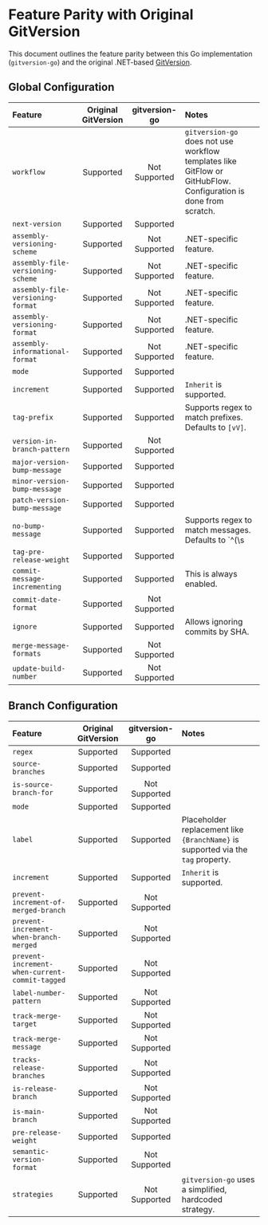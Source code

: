 # Feature Parity with Original GitVersion

This document outlines the feature parity between this Go implementation (`gitversion-go`) and the original .NET-based [GitVersion](https://gitversion.net/).

## Global Configuration

| Feature | Original GitVersion | gitversion-go | Notes |
| :--- | :---: | :---: | :--- |
| `workflow` | Supported | Not Supported | `gitversion-go` does not use workflow templates like GitFlow or GitHubFlow. Configuration is done from scratch. |
| `next-version` | Supported | Supported |  |
| `assembly-versioning-scheme` | Supported | Not Supported | .NET-specific feature. |
| `assembly-file-versioning-scheme` | Supported | Not Supported | .NET-specific feature. |
| `assembly-file-versioning-format` | Supported | Not Supported | .NET-specific feature. |
| `assembly-versioning-format` | Supported | Not Supported | .NET-specific feature. |
| `assembly-informational-format` | Supported | Not Supported | .NET-specific feature. |
| `mode` | Supported | Supported |  |
| `increment` | Supported | Supported | `Inherit` is supported. |
| `tag-prefix` | Supported | Supported | Supports regex to match prefixes. Defaults to `[vV]`. |
| `version-in-branch-pattern` | Supported | Not Supported |  |
| `major-version-bump-message` | Supported | Supported |  |
| `minor-version-bump-message` | Supported | Supported |  |
| `patch-version-bump-message` | Supported | Supported |  |
| `no-bump-message` | Supported | Supported | Supports regex to match messages. Defaults to `^(\\s|\\S)*?(\\+semver:\\s?(none|skip))`. |
| `tag-pre-release-weight` | Supported | Supported |  |
| `commit-message-incrementing` | Supported | Supported | This is always enabled. |
| `commit-date-format` | Supported | Not Supported |  |
| `ignore` | Supported | Supported | Allows ignoring commits by SHA. |
| `merge-message-formats` | Supported | Not Supported |  |
| `update-build-number` | Supported | Not Supported |  |

## Branch Configuration

| Feature | Original GitVersion | gitversion-go | Notes |
| :--- | :---: | :---: | :--- |
| `regex` | Supported | Supported |  |
| `source-branches` | Supported | Supported |  |
| `is-source-branch-for` | Supported | Not Supported |  |
| `mode` | Supported | Supported |  |
| `label` | Supported | Supported | Placeholder replacement like `{BranchName}` is supported via the `tag` property. |
| `increment` | Supported | Supported | `Inherit` is supported. |
| `prevent-increment-of-merged-branch` | Supported | Not Supported |  |
| `prevent-increment-when-branch-merged` | Supported | Not Supported |  |
| `prevent-increment-when-current-commit-tagged` | Supported | Not Supported |  |
| `label-number-pattern` | Supported | Not Supported |  |
| `track-merge-target` | Supported | Not Supported |  |
| `track-merge-message` | Supported | Not Supported |  |
| `tracks-release-branches` | Supported | Not Supported |  |
| `is-release-branch` | Supported | Not Supported |  |
| `is-main-branch` | Supported | Not Supported |  |
| `pre-release-weight` | Supported | Supported |  |
| `semantic-version-format` | Supported | Not Supported |  |
| `strategies` | Supported | Not Supported | `gitversion-go` uses a simplified, hardcoded strategy. |
